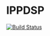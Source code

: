 # IPPDSP

[![Build Status](https://travis-ci.org/jaykickliter/IPPDSP.jl.svg?branch=master)](https://travis-ci.org/jaykickliter/IPPDSP.jl)
